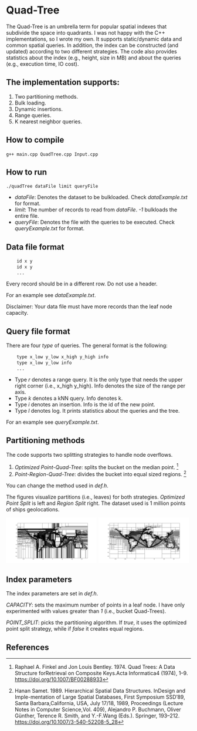 # Quad-Tree

The Quad-Tree is an umbrella term for popular spatial indexes that subdivide the space into quadrants.
I was not happy with the C++ implementations, so I wrote my own. 
It supports static/dynamic data and common spatial queries. 
In addition, the index can be constructed (and updated) according to two different strategies.
The code also provides statistics about the index (e.g., height, size in MB) and about the queries (e.g., execution time, IO cost).

## The implementation supports:
1. Two partitioning methods.
1. Bulk loading.
1. Dynamic insertions.
1. Range queries.
1. K nearest neighbor queries.

## How to compile
    g++ main.cpp QuadTree.cpp Input.cpp

## How to run
    ./quadTree dataFile limit queryFile

* *dataFile*: Denotes the dataset to be bulkloaded. Check *dataExample.txt* for format.
* *limit*: The number of records to read from *dataFile*. *-1* bulkloads the entire file.
* *queryFile*: Denotes the file with the queries to be executed. Check *queryExample.txt* for format.

## Data file format
        id x y
        id x y
        ...
Every record should be in a different row. Do not use a header.

For an example see *dataExample.txt*. 

Disclaimer: Your data file must have more records than the leaf node capacity.

## Query file format
There are four *type* of queries. The general format is the following:

        type x_low y_low x_high y_high info
        type x_low y_low info
        ...
        
* Type *r* denotes a range query. It is the only type that needs the upper right corner (i.e., x_high y_high). Info denotes the size of the range per axis.
* Type *k* denotes a kNN query. Info denotes k.
* Type *i* denotes an insertion. Info is the id of the new point.
* Type *l* denotes log. It prints statistics about the queries and the tree.

For an example see *queryExample.txt*. 

## Partitioning methods
The code supports two splitting strategies to handle node overflows.
1. *Optimized Point-Quad-Tree*: splits the bucket on the median point. [^2]
1. *Point-Region-Quad-Tree*: divides the bucket into equal sized regions. [^1]

You can change the method used in *def.h*.

The figures visualize partitions (i.e., leaves) for both strategies. *Optimized Point Split* is left and *Region Split* right. The dataset used is 1 million points of ships geolocations.

<p float="left">
<img src="./QuadTreePointSplit.png" style="width:49%" title="Optimized Point Split"> 
<img src="./QuadTreeRegionSplit.png" style="width:49%" title="Region Split">
</p>


## Index parameters
The index parameters are set in *def.h*.

*CAPACITY*: sets the maximum number of points in a leaf node. I have only experimented with values greater than *1* (i.e., bucket Quad-Trees).

*POINT_SPLIT*: picks the partitioning algorithm. If *true*, it uses the optimized point split strategy, while if *false* it creates equal regions.

## References
[^1]: Hanan Samet. 1989. Hierarchical Spatial Data Structures. InDesign and Imple-mentation of Large Spatial Databases, First Symposium SSD’89, Santa Barbara,California, USA, July 17/18, 1989, Proceedings (Lecture Notes in Computer Science,Vol. 409), Alejandro P. Buchmann, Oliver Günther, Terence R. Smith, and Y.-F.Wang (Eds.). Springer, 193–212.  https://doi.org/10.1007/3-540-52208-5_28
[^2]: Raphael A. Finkel and Jon Louis Bentley. 1974. Quad Trees: A Data Structure forRetrieval on Composite Keys.Acta Informatica4 (1974), 1–9.  https://doi.org/10.1007/BF00288933
